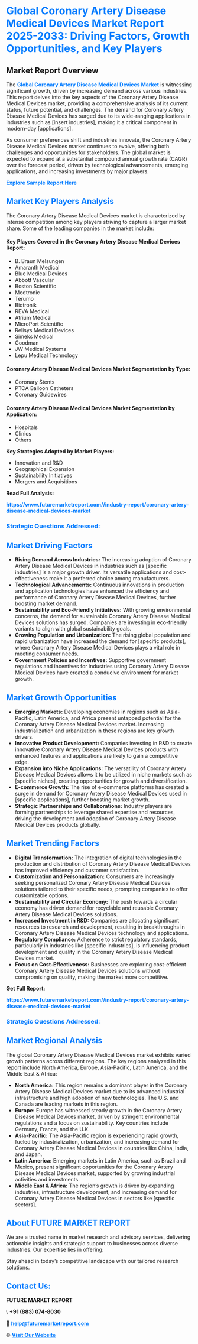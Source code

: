 <h1 style="color: #007BFF;">Global Coronary Artery Disease Medical Devices Market Report 2025-2033: Driving Factors, Growth Opportunities, and Key Players</h1>

<section id="overview">
<h2>Market Report Overview</h2>
<p>The <a href="https://www.futuremarketreport.com//industry-report/coronary-artery-disease-medical-devices-market" style="color: #007BFF; text-decoration: none;"><strong>Global Coronary Artery Disease Medical Devices Market</strong></a> is witnessing significant growth, driven by increasing demand across various industries. This report delves into the key aspects of the Coronary Artery Disease Medical Devices market, providing a comprehensive analysis of its current status, future potential, and challenges. The demand for Coronary Artery Disease Medical Devices has surged due to its wide-ranging applications in industries such as [insert industries], making it a critical component in modern-day [applications].</p>
<p>As consumer preferences shift and industries innovate, the Coronary Artery Disease Medical Devices market continues to evolve, offering both challenges and opportunities for stakeholders. The global market is expected to expand at a substantial compound annual growth rate (CAGR) over the forecast period, driven by technological advancements, emerging applications, and increasing investments by major players.</p>
</section>

<section id="overview">
<p><a href="https://www.futuremarketreport.com//request-sample/reportId=54770" style="color: #007BFF; text-decoration: none;"><strong>Explore Sample Report Here</strong></a></p>
</section>

<section id="key-players">
<h2 style="color: #007BFF;">Market Key Players Analysis</h2>
<p>The Coronary Artery Disease Medical Devices market is characterized by intense competition among key players striving to capture a larger market share. Some of the leading companies in the market include:</p>
<h4>Key Players Covered in the Coronary Artery Disease Medical Devices Report:</h4>
<ul><li>B. Braun Melsungen</li><li>Amaranth Medical</li><li>Blue Medical Devices</li><li>Abbott Vascular</li><li>Boston Scientific</li><li>Medtronic</li><li>Terumo</li><li>Biotronik</li><li>REVA Medical</li><li>Atrium Medical</li><li>MicroPort Scientific</li><li>Relisys Medical Devices</li><li>Simeks Medical</li><li>Goodman</li><li>JW Medical Systems</li><li>Lepu Medical Technology</li></ul>
<h4>Coronary Artery Disease Medical Devices Market Segmentation by Type:</h4>
<ul><li>Coronary Stents</li><li>PTCA Balloon Catheters</li><li>Coronary Guidewires</li></ul>

<h4>Coronary Artery Disease Medical Devices Market Segmentation by Application:</h4>
<ul><li>Hospitals</li><li>Clinics</li><li>Others</li></ul>
<p><strong>Key Strategies Adopted by Market Players:</strong></p>
<ul>
<li>Innovation and R&D</li>
<li>Geographical Expansion</li>
<li>Sustainability Initiatives</li>
<li>Mergers and Acquisitions</li>
</ul>
</section>

<section>
<p><strong>Read Full Analysis: </strong></p><a href="https://www.futuremarketreport.com//industry-report/coronary-artery-disease-medical-devices-market" style="color: #007BFF; text-decoration: none;"><strong>https://www.futuremarketreport.com//industry-report/coronary-artery-disease-medical-devices-market</strong></a>
<h3 style="color: #007BFF;">Strategic Questions Addressed:</h3>
</section>

<section id="driving-factors">
<h2 style="color: #007BFF;">Market Driving Factors</h2>
<ul>
<li><strong>Rising Demand Across Industries:</strong> The increasing adoption of Coronary Artery Disease Medical Devices in industries such as [specific industries] is a major growth driver. Its versatile applications and cost-effectiveness make it a preferred choice among manufacturers.</li>
<li><strong>Technological Advancements:</strong> Continuous innovations in production and application technologies have enhanced the efficiency and performance of Coronary Artery Disease Medical Devices, further boosting market demand.</li>
<li><strong>Sustainability and Eco-Friendly Initiatives:</strong> With growing environmental concerns, the demand for sustainable Coronary Artery Disease Medical Devices solutions has surged. Companies are investing in eco-friendly variants to align with global sustainability goals.</li>
<li><strong>Growing Population and Urbanization:</strong> The rising global population and rapid urbanization have increased the demand for [specific products], where Coronary Artery Disease Medical Devices plays a vital role in meeting consumer needs.</li>
<li><strong>Government Policies and Incentives:</strong> Supportive government regulations and incentives for industries using Coronary Artery Disease Medical Devices have created a conducive environment for market growth.</li>
</ul>
</section>

<section id="growth-opportunities">
<h2 style="color: #007BFF;">Market Growth Opportunities</h2>
<ul>
<li><strong>Emerging Markets:</strong> Developing economies in regions such as Asia-Pacific, Latin America, and Africa present untapped potential for the Coronary Artery Disease Medical Devices market. Increasing industrialization and urbanization in these regions are key growth drivers.</li>
<li><strong>Innovative Product Development:</strong> Companies investing in R&D to create innovative Coronary Artery Disease Medical Devices products with enhanced features and applications are likely to gain a competitive edge.</li>
<li><strong>Expansion into Niche Applications:</strong> The versatility of Coronary Artery Disease Medical Devices allows it to be utilized in niche markets such as [specific niches], creating opportunities for growth and diversification.</li>
<li><strong>E-commerce Growth:</strong> The rise of e-commerce platforms has created a surge in demand for Coronary Artery Disease Medical Devices used in [specific applications], further boosting market growth.</li>
<li><strong>Strategic Partnerships and Collaborations:</strong> Industry players are forming partnerships to leverage shared expertise and resources, driving the development and adoption of Coronary Artery Disease Medical Devices products globally.</li>
</ul>
</section>

<section id="trending-factors">
<h2 style="color: #007BFF;">Market Trending Factors</h2>
<ul>
<li><strong>Digital Transformation:</strong> The integration of digital technologies in the production and distribution of Coronary Artery Disease Medical Devices has improved efficiency and customer satisfaction.</li>
<li><strong>Customization and Personalization:</strong> Consumers are increasingly seeking personalized Coronary Artery Disease Medical Devices solutions tailored to their specific needs, prompting companies to offer customizable options.</li>
<li><strong>Sustainability and Circular Economy:</strong> The push towards a circular economy has driven demand for recyclable and reusable Coronary Artery Disease Medical Devices solutions.</li>
<li><strong>Increased Investment in R&D:</strong> Companies are allocating significant resources to research and development, resulting in breakthroughs in Coronary Artery Disease Medical Devices technology and applications.</li>
<li><strong>Regulatory Compliance:</strong> Adherence to strict regulatory standards, particularly in industries like [specific industries], is influencing product development and quality in the Coronary Artery Disease Medical Devices market.</li>
<li><strong>Focus on Cost-Effectiveness:</strong> Businesses are exploring cost-efficient Coronary Artery Disease Medical Devices solutions without compromising on quality, making the market more competitive.</li>
</ul>
</section>

<section>
<p><strong>Get Full Report: </strong></p><a href="https://www.futuremarketreport.com//industry-report/coronary-artery-disease-medical-devices-market" style="color: #007BFF; text-decoration: none;"><strong>https://www.futuremarketreport.com//industry-report/coronary-artery-disease-medical-devices-market</strong></a>
<h3 style="color: #007BFF;">Strategic Questions Addressed:</h3>
</section>


<section id="regional-analysis">
<h2 style="color: #007BFF;">Market Regional Analysis</h2>
<p>The global Coronary Artery Disease Medical Devices market exhibits varied growth patterns across different regions. The key regions analyzed in this report include North America, Europe, Asia-Pacific, Latin America, and the Middle East & Africa:</p>
<ul>
<li><strong>North America:</strong> This region remains a dominant player in the Coronary Artery Disease Medical Devices market due to its advanced industrial infrastructure and high adoption of new technologies. The U.S. and Canada are leading markets in this region.</li>
<li><strong>Europe:</strong> Europe has witnessed steady growth in the Coronary Artery Disease Medical Devices market, driven by stringent environmental regulations and a focus on sustainability. Key countries include Germany, France, and the U.K.</li>
<li><strong>Asia-Pacific:</strong> The Asia-Pacific region is experiencing rapid growth, fueled by industrialization, urbanization, and increasing demand for Coronary Artery Disease Medical Devices in countries like China, India, and Japan.</li>
<li><strong>Latin America:</strong> Emerging markets in Latin America, such as Brazil and Mexico, present significant opportunities for the Coronary Artery Disease Medical Devices market, supported by growing industrial activities and investments.</li>
<li><strong>Middle East & Africa:</strong> The region’s growth is driven by expanding industries, infrastructure development, and increasing demand for Coronary Artery Disease Medical Devices in sectors like [specific sectors].</li>
</ul>
</section>

<footer>
<h2 style="color: #007BFF;">About FUTURE MARKET REPORT</h2>
<p>We are a trusted name in market research and advisory services, delivering actionable insights and strategic support to businesses across diverse industries. Our expertise lies in offering:</p>

<p>Stay ahead in today’s competitive landscape with our tailored research solutions.</p>

<h2 style="color: #007BFF;">Contact Us:</h2>
<p><strong>FUTURE MARKET REPORT</strong></p>
<p>📞 <strong>+91 (883) 074-8030</strong></p>
<p>📧 <strong><a href="mailto:help@futuremarketreport.com" style="color: #007BFF;">help@futuremarketreport.com</a></strong></p>
<p>🌐 <strong><a href="https://www.futuremarketreport.com/" style="color: #007BFF;">Visit Our Website</a></strong></p>
</footer>